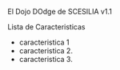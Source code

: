 El Dojo DOdge de SCESILIA
v1.1

Lista de Caracteristicas
- caracteristica 1
- caracteristica 2. 
- caracteristica 3.
